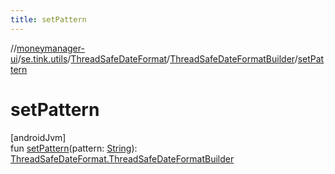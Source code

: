 ```yaml
---
title: setPattern
---
```

//[moneymanager-ui](../../../../index.html)/[se.tink.utils](../../index.html)/[ThreadSafeDateFormat](../index.html)/[ThreadSafeDateFormatBuilder](index.html)/[setPattern](set-pattern.html)



# setPattern



[androidJvm]\
fun [setPattern](set-pattern.html)(pattern: [String](https://kotlinlang.org/api/latest/jvm/stdlib/kotlin/-string/index.html)): [ThreadSafeDateFormat.ThreadSafeDateFormatBuilder](index.html)




